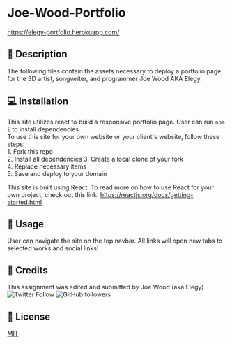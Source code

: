 # Joe-Wood-Portfolio

https://elegy-portfolio.herokuapp.com/

## :newspaper: Description 
The following files contain the assets necessary to deploy a portfolio page for the 3D artist, songwriter, and programmer Joe Wood AKA Elegy.

## :computer: Installation 
This site utilizes react to build a responsive portfolio page. User can run `npm i` to install dependencies. <br>
To use this site for your own website or your client's website, follow these steps: <br>
    1. Fork this repo <br>
    2. Install all dependencies
    3. Create a local clone of your fork <br>
    4. Replace necessary items <br>
    5. Save and deploy to your domain<br>

This site is built using React. To read more on how to use React for your own project, check out this link: https://reactjs.org/docs/getting-started.html


## :floppy_disk: Usage
User can navigate the site on the top navbar. All links will open new tabs to selected works and social links!

## :card_index: Credits 

This assignment was edited and submitted by Joe Wood (aka Elegy) <br>
<img alt="Twitter Follow" src="https://img.shields.io/twitter/follow/xx_elegy_xx_?label=Elegy&style=social">
<img alt="GitHub followers" src="https://img.shields.io/github/followers/xxelegyxx?label=Follow&style=social">

## :ticket: License 

[MIT](https://choosealicense.com/licenses/mit/)
